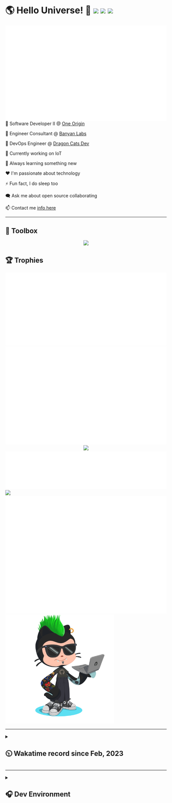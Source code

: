 <h1>🌎 Hello Universe! 👋
<img src='https://wakatime.com/badge/user/a61fe4dd-5464-48ee-825a-134d74f90884.svg?style=flat-square'>
<img src='https://api.visitorbadge.io/api/visitors?path=https%3A%2F%2Fgithub.com%2Fjmclain-origin&countColor=&style=flat-square' height='22'>
<img src='https://img.shields.io/github/followers/jmclain-origin?label=Followers&style=flat-square' height='22'>
</h1>

<img align='right' src='./assets/metrics.base.svg'>

💼 Software Developer II @ [One Origin](https://oneorigin.us/)

💼 Engineer Consultant @ [Banyan Labs](https://banyanlabs.io/)

💼 DevOps Engineer @ [Dragon Cats Dev](https://DragonCats.dev/ "visit")

🔭 Currently working on IoT

🌱 Always learning something new

❤️ I'm passionate about technology

⚡ Fun fact, I do sleep too

🗨️ Ask me about open source collaborating

📫 Contact me [info here](https://www.joshmclain.com/#contact)

---

## 🧰 Toolbox

<p align="center">
  <a href="https://skillicons.dev">
    <img src="https://skillicons.dev/icons?i=md,html,css,js,regex,sass,tailwind,ts,react,styledcomponents,redux,next,gatsby,remix,vue,nuxt,nodejs,express,mongodb,jest,webpack,vite,rollup,docker,nginx,aws,heroku,vercel,netlify,linux,bash,powershell,vim,git,githubactions,github,gitlab,vscode,idea,maven,gradle,java,spring&theme=dark" />
  </a>
</p>

## 🏆 Trophies

<div align='center'>
<img src='./assets/metrics.plugin.achievements.compact.svg'>
<img src='./assets/metrics.plugin.habits.charts.svg'>
<img src='https://github-profile-trophy.vercel.app/?username=jmclain-origin&theme=darkhub&no-frame=true&margin-w=10'>
</div>

<div align=''>
<img src='./assets/metrics.plugin.habits.facts.svg'>
<img src='https://streak-stats.demolab.com?user=jmclain-origin&theme=dark' width='340'>
<div>
</div>

<img src='./assets/metrics.plugin.wakatime.svg'>
<img src='./assets/octocat.png' width='340'>
<!-- <img src='./assets/metrics.plugin.code.svg'> -->
</div>

---

<details>
<summary>

## 🕥 Wakatime record since Feb, 2023

</summary>

<!--START_SECTION:waka-->
![Code Time](http://img.shields.io/badge/Code%20Time-427%20hrs%205%20mins-blue)

![Profile Views](http://img.shields.io/badge/Profile%20Views-0-blue)

**🐱 My GitHub Data** 

> 📦 136.3 kB Used in GitHub's Storage 
 > 
> 🏆 627 Contributions in the Year 2023
 > 
> 🚫 Not Opted to Hire
 > 
> 📜 21 Public Repositories 
 > 
> 🔑 25 Private Repositories 
 > 
**I'm an Early 🐤** 

```text
🌞 Morning                1551 commits        ██████░░░░░░░░░░░░░░░░░░░   22.22 % 
🌆 Daytime                2738 commits        ██████████░░░░░░░░░░░░░░░   39.23 % 
🌃 Evening                1832 commits        ███████░░░░░░░░░░░░░░░░░░   26.25 % 
🌙 Night                  858 commits         ███░░░░░░░░░░░░░░░░░░░░░░   12.29 % 
```
📅 **I'm Most Productive on Monday** 

```text
Monday                   1453 commits        █████░░░░░░░░░░░░░░░░░░░░   20.82 % 
Tuesday                  1209 commits        ████░░░░░░░░░░░░░░░░░░░░░   17.32 % 
Wednesday                1303 commits        █████░░░░░░░░░░░░░░░░░░░░   18.67 % 
Thursday                 603 commits         ██░░░░░░░░░░░░░░░░░░░░░░░   08.64 % 
Friday                   974 commits         ███░░░░░░░░░░░░░░░░░░░░░░   13.96 % 
Saturday                 808 commits         ███░░░░░░░░░░░░░░░░░░░░░░   11.58 % 
Sunday                   629 commits         ██░░░░░░░░░░░░░░░░░░░░░░░   09.01 % 
```


📊 **This Week I Spent My Time On** 

```text
🕑︎ Time Zone: America/Phoenix

💬 Programming Languages: 
Java                     7 hrs 14 mins       ███████████████░░░░░░░░░░   58.97 % 
CSS                      1 hr 17 mins        ███░░░░░░░░░░░░░░░░░░░░░░   10.58 % 
JavaScript               52 mins             ██░░░░░░░░░░░░░░░░░░░░░░░   07.06 % 
XML                      34 mins             █░░░░░░░░░░░░░░░░░░░░░░░░   04.65 % 
TypeScript               27 mins             █░░░░░░░░░░░░░░░░░░░░░░░░   03.75 % 

🔥 Editors: 
IntelliJ                 10 hrs 24 mins      █████████████████████░░░░   84.86 % 
VS Code                  1 hr 51 mins        ████░░░░░░░░░░░░░░░░░░░░░   15.14 % 

💻 Operating System: 
Mac                      10 hrs 24 mins      █████████████████████░░░░   84.86 % 
Windows                  1 hr 51 mins        ████░░░░░░░░░░░░░░░░░░░░░   15.14 % 
```

**I Mostly Code in JavaScript** 

```text
TypeScript               16 repos            ███████░░░░░░░░░░░░░░░░░░   28.57 % 
CSS                      4 repos             ██░░░░░░░░░░░░░░░░░░░░░░░   07.14 % 
Java                     3 repos             █░░░░░░░░░░░░░░░░░░░░░░░░   05.36 % 
Dockerfile               1 repo              ░░░░░░░░░░░░░░░░░░░░░░░░░   01.79 % 
Vue                      1 repo              ░░░░░░░░░░░░░░░░░░░░░░░░░   01.79 % 
```




 Last Updated on 24/06/2023 18:37:20 UTC
<!--END_SECTION:waka-->

</details>

---

<details>
<summary>

## 🎧 Dev Environment

</summary>

> ### _I'm not a player 🐱 I just code a lot..._

<div align='center'>
<img src='https://spotify-github-profile.vercel.app/api/view?uid=31knnovcfatt7mqmu6yaa5htulxi&cover_image=true&theme=default&show_offline=false&background_color=121212' width='420'>
<img src='https://spotify-recently-played-readme.vercel.app/api?user=31knnovcfatt7mqmu6yaa5htulxi&width=400&count=10'>
</div>
</details>

<!-- ## Memes

who doesn't love memes?

![obi one](./assets/unfilimar_obi.jpg) -->

<!-- <div align='center'>
<img src='https://www.data-card-for-spotify.com/api/card?user_id=31knnovcfatt7mqmu6yaa5htulxi&hide_playing=1&hide_recents=1&limit=10&custom_title=jmclain-origin%20Spotify%20Data'>
</div> -->
